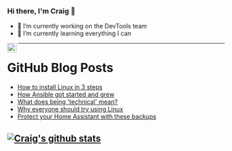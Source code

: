 ### Hi there, I'm Craig 👋

<!--
**CraigTeelFugro/CraigTeelFugro** is a ✨ _special_ ✨ repository because its `README.md` (this file) appears on your GitHub profile.

Here are some ideas to get you started:
-->

- 🔭 I’m currently working on the DevTools team
- 🌱 I’m currently learning everything I can

[<img align="left" alt="Craig Teel | LinkedIn" width="22px" src="https://cdn.jsdelivr.net/npm/simple-icons@v3/icons/linkedin.svg" />][linkedin]

---

# GitHub Blog Posts

<!-- BLOG-POST-LIST:START -->
- [How to install Linux in 3 steps](https://opensource.com/article/21/2/linux-installation)
- [How Ansible got started and grew](https://opensource.com/article/21/2/ansible-origin-story)
- [What does being &#039;technical&#039; mean?](https://opensource.com/article/21/2/what-technical)
- [Why everyone should try using Linux](https://opensource.com/article/21/2/try-linux)
- [Protect your Home Assistant with these backups](https://opensource.com/article/21/2/home-assistant-backups)
<!-- BLOG-POST-LIST:END -->

## [![Craig's github stats](https://github-readme-stats.vercel.app/api?username=craigteelfugro)](https://github.com/anuraghazra/github-readme-stats)


[linkedin]: https://linkedin.com/in/craig-teel-b8786771

